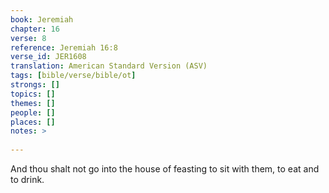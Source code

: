 ```yaml
---
book: Jeremiah
chapter: 16
verse: 8
reference: Jeremiah 16:8
verse_id: JER1608
translation: American Standard Version (ASV)
tags: [bible/verse/bible/ot]
strongs: []
topics: []
themes: []
people: []
places: []
notes: >
  
---
```


And thou shalt not go into the house of feasting to sit with them, to eat and to drink.
